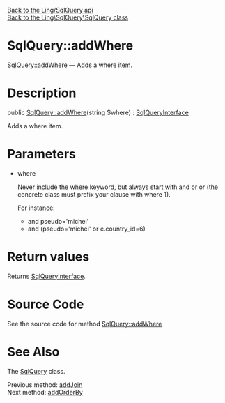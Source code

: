[Back to the Ling/SqlQuery api](https://github.com/lingtalfi/SqlQuery/blob/master/doc/api/Ling/SqlQuery.md)<br>
[Back to the Ling\SqlQuery\SqlQuery class](https://github.com/lingtalfi/SqlQuery/blob/master/doc/api/Ling/SqlQuery/SqlQuery.md)


SqlQuery::addWhere
================



SqlQuery::addWhere — Adds a where item.




Description
================


public [SqlQuery::addWhere](https://github.com/lingtalfi/SqlQuery/blob/master/doc/api/Ling/SqlQuery/SqlQuery/addWhere.md)(string $where) : [SqlQueryInterface](https://github.com/lingtalfi/SqlQuery/blob/master/doc/api/Ling/SqlQuery/SqlQueryInterface.md)




Adds a where item.




Parameters
================


- where

    Never include the where keyword, but always
     start with and or or (the concrete class must prefix your clause with
     where 1).


     For instance:

     - and pseudo='michel'
     - and (pseudo='michel' or e.country_id=6)


Return values
================

Returns [SqlQueryInterface](https://github.com/lingtalfi/SqlQuery/blob/master/doc/api/Ling/SqlQuery/SqlQueryInterface.md).








Source Code
===========
See the source code for method [SqlQuery::addWhere](https://github.com/lingtalfi/SqlQuery/blob/master/SqlQuery.php#L269-L273)


See Also
================

The [SqlQuery](https://github.com/lingtalfi/SqlQuery/blob/master/doc/api/Ling/SqlQuery/SqlQuery.md) class.

Previous method: [addJoin](https://github.com/lingtalfi/SqlQuery/blob/master/doc/api/Ling/SqlQuery/SqlQuery/addJoin.md)<br>Next method: [addOrderBy](https://github.com/lingtalfi/SqlQuery/blob/master/doc/api/Ling/SqlQuery/SqlQuery/addOrderBy.md)<br>

